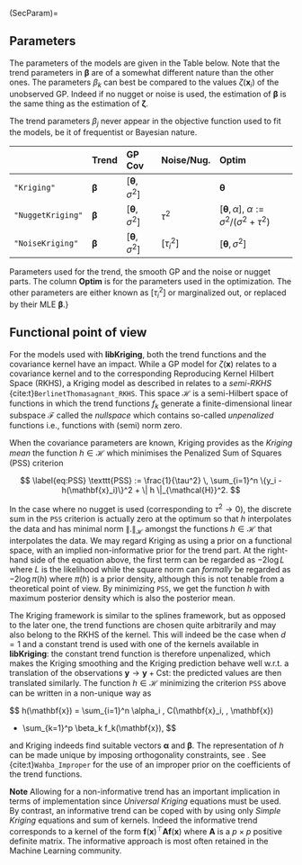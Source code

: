 (SecParam)=
## Parameters

The parameters of the models are given in the Table below. Note that
the trend parameters in $\boldsymbol{\beta}$ are of a somewhat
different nature than the other ones. The parameters $\beta_k$ can
best be compared to the values $\zeta(\mathbf{x}_i)$ of the unobserved
GP. Indeed if no nugget or noise is used, the estimation of
$\boldsymbol{\beta}$ is the same thing as the estimation of
$\boldsymbol{\zeta}$.

The trend parameters $\beta_j$ never appear in the objective function
used to fit the models, be it of frequentist or Bayesian nature.

|   | Trend  | GP Cov  | Noise/Nug.   | Optim  |
|:--|:--|:--|:--|:--|
| `"Kriging"`  | $\boldsymbol{\beta}$ | $[\boldsymbol{\theta}, \, \sigma^2]$ |   | $\boldsymbol{\theta}$  |
| `"NuggetKriging"`| $\boldsymbol{\beta}$  | $[\boldsymbol{\theta}, \, \sigma^2]$  |  $\tau^2$   | $[\boldsymbol{\theta}, \,\alpha]$, $\alpha:=\sigma^2/(\sigma^2 + \tau^2)$  |
| `"NoiseKriging"` | $\boldsymbol{\beta}$  | $[\boldsymbol{\theta}, \, \sigma^2]$  | $[\tau_i^2]$  | $[\boldsymbol{\theta}, \, \sigma^2]$  |

Parameters used for the trend, the smooth GP
and the noise or nugget parts. The column **Optim** is for
the parameters used in the optimization. The other parameters are
either known as $[\tau_i^2]$ or marginalized out, or replaced by
their MLE $\boldsymbol{\beta}$.}

## Functional point of view

For the models used with **libKriging**, both the trend functions and
the covariance kernel have an impact. While a GP model for
$\zeta(\mathbf{x})$ relates to a covariance kernel and to the
corresponding Reproducing Kernel Hilbert Space (RKHS), a Kriging model
as described in [](SecKrigingModels) relates to a *semi-RKHS*
{cite:t}`BerlinetThomasagnant_RKHS`.  This space $\mathcal{H}$ is a
semi-Hilbert space of functions in which the trend functions $f_k$
generate a finite-dimensional linear subspace $\mathcal{F}$ called the
*nullspace* which contains so-called *unpenalized* functions i.e.,
functions with (semi) norm zero.

When the covariance parameters are known, Kriging provides as the
*Kriging mean* the function $h \in \mathcal{H}$ which minimises the
Penalized Sum of Squares (PSS) criterion

$$
  \label{eq:PSS}
  \texttt{PSS} := \frac{1}{\tau^2} \,
  \sum_{i=1}^n \{y_i - h(\mathbf{x}_i)\}^2 + \| h \|_{\mathcal{H}}^2.
$$

In the case where no nugget is used (corresponding to $\tau^2 \to 0$),
the discrete sum in the $\texttt{PSS}$ criterion is actually zero at the
optimum so that $h$ interpolates the data and has minimal norm
$\|.\|_{\mathcal{H}}$ amongst the functions $h \in \mathcal{H}$ that
interpolates the data. We may regard Kriging as using a prior on a
functional space, with an implied non-informative prior for the trend
part. At the right-hand side of the equation above, the first term can be
regarded as $-2 \log L$ where $L$ is the likelihood while the square
norm can *formally* be regarded as $-2 \log \pi(h)$ where
$\pi(h)$ is a prior density, although this is not tenable from a
theoretical point of view. By minimizing $\texttt{PSS}$, we get the
function $h$ with maximum posterior density which is also the
posterior mean.

The Kriging framework is similar to the splines framework, but as
opposed to the later one, the trend functions are chosen quite
arbitrarily and may also belong to the RKHS of the kernel. This will
indeed be the case when $d=1$ and a constant trend is used with one of
the kernels available in **libKriging**: the constant trend function
is therefore unpenalized, which makes the Kriging smoothing and the
Kriging prediction behave well w.r.t. a translation of the
observations $\mathbf{y} \to \mathbf{y} + \text{Cst}$: the predicted
values are then translated similarly. The function $h \in \mathcal{H}$
minimizing the criterion $\texttt{PSS}$ above can be written in a
non-unique way as

$$
h(\mathbf{x}) = \sum_{i=1}^n \alpha_i \, C(\mathbf{x}_i, \, \mathbf{x})
+ \sum_{k=1}^p \beta_k f_k(\mathbf{x}),
$$

and Kriging indeeds find suitable vectors $\boldsymbol{\alpha}$ and
$\boldsymbol{\beta}$. The representation of $h$ can be made unique by
imposing orthogonality constraints, see [](SecBending).
See {cite:t}`Wahba_Improper` for the use of an improper
prior on the coefficients of the trend functions.

**Note** Allowing for a non-informative trend has an important
  implication in terms of implementation since *Universal Kriging*
  equations must be used. By contrast, an informative trend can be
  coped with by using only *Simple Kriging* equations and sum of
  kernels. Indeed the informative trend corresponds to a kernel of the
  form $\mathbf{f}(\mathbf{x})^\top \mathbf{A}\mathbf{f}(\mathbf{x})$
  where $\mathbf{A}$ is a $p \times p$ positive definite matrix. The
  informative approach is most often retained in the Machine Learning
  community.
